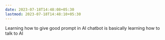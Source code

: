 ```yaml
---
date: 2023-07-18T14:48:08+05:30
lastmod: 2023-07-18T14:48:10+05:30
---
```


Learning how to give good prompt in AI chatbot is basically learning how to talk to AI
